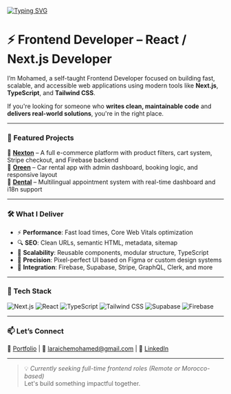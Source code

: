 [![Typing SVG](https://readme-typing-svg.herokuapp.com?font=Quicksand&weight=800&size=36&pause=1000&color=1E90FF&background=050A1000&multiline=true&width=600&lines=Hello+There%F0%9F%91%8B%F0%9F%8F%BC%2C+I'm+Mohamed)](https://git.io/typing-svg)

# ⚡ Frontend Developer – React / Next.js Developer

I’m Mohamed, a self-taught Frontend Developer focused on building fast, scalable, and accessible web applications using modern tools like **Next.js**, **TypeScript**, and **Tailwind CSS**.

If you're looking for someone who **writes clean, maintainable code** and **delivers real-world solutions**, you're in the right place.

---

### 🚀 Featured Projects

🔹 **[Nexton](https://nexton.molaraiche.com/)** – A full e-commerce platform with product filters, cart system, Stripe checkout, and Firebase backend  
🔹 **[Oreen](https://oreen.molaraiche.com/)** – Car rental app with admin dashboard, booking logic, and responsive layout  
🔹 **[Dental](https://dental.molaraiche.com/)** – Multilingual appointment system with real-time dashboard and i18n support

---

### 🛠️ What I Deliver

- ⚡ **Performance**: Fast load times, Core Web Vitals optimization  
- 🔍 **SEO**: Clean URLs, semantic HTML, metadata, sitemap  
- 🧱 **Scalability**: Reusable components, modular structure, TypeScript  
- 🎯 **Precision**: Pixel-perfect UI based on Figma or custom design systems  
- 🔗 **Integration**: Firebase, Supabase, Stripe, GraphQL, Clerk, and more

---

### 🧰 Tech Stack

![Next.js](https://img.shields.io/badge/-Next.js-000000?style=flat&logo=next.js&logoColor=fff)  ![React](https://img.shields.io/badge/-React-61DAFB?style=flat&logo=react&logoColor=000)  ![TypeScript](https://img.shields.io/badge/-TypeScript-3178C6?style=flat&logo=typescript&logoColor=fff)  ![Tailwind CSS](https://img.shields.io/badge/-TailwindCSS-38B2AC?style=flat&logo=tailwind-css&logoColor=fff)  ![Supabase](https://img.shields.io/badge/-Supabase-3ECF8E?style=flat&logo=supabase&logoColor=fff)  ![Firebase](https://img.shields.io/badge/-Firebase-FFCA28?style=flat&logo=firebase&logoColor=000)

---

### 📫 Let’s Connect

🔗 [Portfolio](https://www.molaraiche.com/) | 📧 [laraichemohamed@gmail.com](mailto:laraichemohamed@gmail.com) | 💼 [LinkedIn](https://www.linkedin.com/in/mohamedlaraiche/)

---

> 💡 *Currently seeking full-time frontend roles (Remote or Morocco-based)*  
> Let's build something impactful together.
